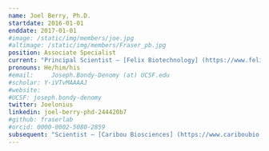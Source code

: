 ```yaml
---
name: Joel Berry, Ph.D.
startdate: 2016-01-01
enddate: 2017-01-01
#image: /static/img/members/joe.jpg
#altimage: /static/img/members/Fraser_pb.jpg
position: Associate Specialist
current: "Principal Scientist – [Felix Biotechnology] (https://www.felixbt.com/) @ San Francisco, CA"
pronouns: He/him/his
#email: 	Joseph.Bondy-Denomy (at) UCSF.edu
#scholar: Y-iVTvMAAAAJ
#website:
#UCSF: joseph.bondy-denomy
twitter: Joelonius
linkedin: joel-berry-phd-244420b7
#github: fraserlab
#orcid: 0000-0002-5080-2859
subsequent: "Scientist – [Caribou Biosciences] (https://www.cariboubio.com/) @ Berkeley, CA"
---
```

